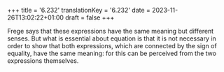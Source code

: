 +++
title = '6.232'
translationKey = '6.232'
date = 2023-11-26T13:02:22+01:00
draft = false
+++

Frege says that these expressions have the same meaning but different senses.
But what is essential about equation is that it is not necessary in order to show that both expressions, which are connected by the sign of equality, have the same meaning: for this can be perceived from the two expressions themselves.
